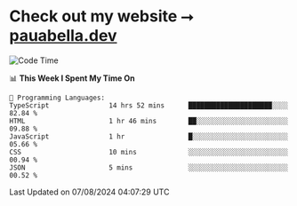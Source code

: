# Check out my website ⭢ [pauabella.dev](https://pauabella.dev)

<!--START_SECTION:waka-->
![Code Time](http://img.shields.io/badge/Code%20Time-3%2C640%20hrs%2013%20mins-blue)

📊 **This Week I Spent My Time On** 

```text
💬 Programming Languages: 
TypeScript               14 hrs 52 mins      █████████████████████░░░░   82.84 % 
HTML                     1 hr 46 mins        ██░░░░░░░░░░░░░░░░░░░░░░░   09.88 % 
JavaScript               1 hr                █░░░░░░░░░░░░░░░░░░░░░░░░   05.66 % 
CSS                      10 mins             ░░░░░░░░░░░░░░░░░░░░░░░░░   00.94 % 
JSON                     5 mins              ░░░░░░░░░░░░░░░░░░░░░░░░░   00.52 % 
```


 Last Updated on 07/08/2024 04:07:29 UTC
<!--END_SECTION:waka-->
